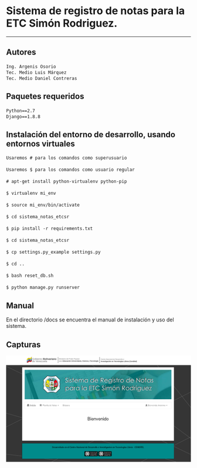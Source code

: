 <h1>Sistema de registro de notas para la ETC Simón Rodriguez.</h1>

<hr />

## Autores
```
Ing. Argenis Osorio
Tec. Medio Luis Márquez
Tec. Medio Daniel Contreras
```

## Paquetes requeridos
```
Python==2.7
Django==1.8.8
```

## Instalación del entorno de desarrollo, usando entornos virtuales
```
Usaremos # para los comandos como superusuario

Usaremos $ para los comandos como usuario regular

# apt-get install python-virtualenv python-pip

$ virtualenv mi_env

$ source mi_env/bin/activate

$ cd sistema_notas_etcsr

$ pip install -r requirements.txt

$ cd sistema_notas_etcsr

$ cp settings.py_example settings.py

$ cd ..

$ bash reset_db.sh

$ python manage.py runserver
```

## Manual

En el directorio /docs se encuentra el manual de instalación y uso del sistema.

## Capturas

![captura.png](captura.png "captura.png")

